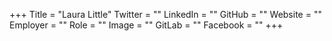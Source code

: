+++
Title = "Laura Little"
Twitter = ""
LinkedIn = ""
GitHub = ""
Website = ""
Employer = ""
Role = ""
Image = ""
GitLab = ""
Facebook = ""
+++
